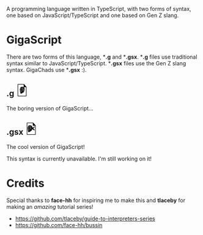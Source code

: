 A programming language written in TypeScript, with two forms of syntax, one based on JavaScript/TypeScript and one based on Gen Z slang.

# GigaScript

There are two forms of this language, ***.g** and ***.gsx**. ***.g** files use traditional syntax similar to JavaScript/TypeScript. ***.gsx** files use the Gen Z slang syntax. GigaChads use ***.gsx** :).

## .g <img src="https://github.com/aName2050/GigaScript/blob/main/assets/GigaScript.png" />

The boring version of GigaScript...

## .gsx <img src="https://github.com/aName2050/GigaScript/blob/main/assets/GigaScript-X.png" />

The cool version of GigaScript!

This syntax is currently unavailable. I'm still working on it!

# Credits

Special thanks to **face-hh** for inspiring me to make this and **tlaceby** for making an _amazing_ tutorial series!
- https://github.com/tlaceby/guide-to-interpreters-series
- https://github.com/face-hh/bussin
